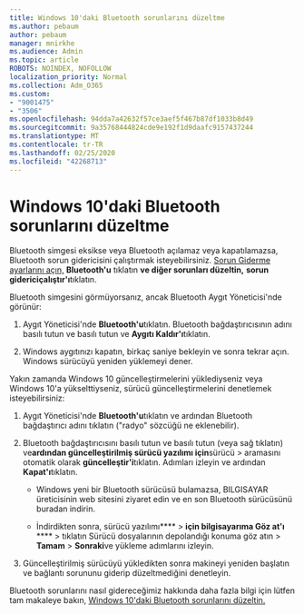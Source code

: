 ```yaml
---
title: Windows 10'daki Bluetooth sorunlarını düzeltme
ms.author: pebaum
author: pebaum
manager: mnirkhe
ms.audience: Admin
ms.topic: article
ROBOTS: NOINDEX, NOFOLLOW
localization_priority: Normal
ms.collection: Adm_O365
ms.custom:
- "9001475"
- "3506"
ms.openlocfilehash: 94dda7a42632f57ce3aef5f467b87df1033b8d49
ms.sourcegitcommit: 9a35768444824cde9e192f1d9daafc9157437244
ms.translationtype: MT
ms.contentlocale: tr-TR
ms.lasthandoff: 02/25/2020
ms.locfileid: "42268713"
---
```

# <a name="fix-bluetooth-problems-in-windows-10"></a>Windows 10'daki Bluetooth sorunlarını düzeltme

Bluetooth simgesi eksikse veya Bluetooth açılamaz veya kapatılamazsa, Bluetooth sorun gidericisini çalıştırmak isteyebilirsiniz. [Sorun Giderme ayarlarını açın,](ms-settings:troubleshoot) **Bluetooth'u** tıklatın **ve diğer sorunları düzeltin,** **sorun gidericiçalıştır'ı**tıklatın.

Bluetooth simgesini görmüyorsanız, ancak Bluetooth Aygıt Yöneticisi'nde görünür:

1. Aygıt Yöneticisi'nde **Bluetooth'u**tıklatın. Bluetooth bağdaştırıcısının adını basılı tutun ve basılı tutun ve **Aygıtı Kaldır'ı**tıklatın.

2. Windows aygıtınızı kapatın, birkaç saniye bekleyin ve sonra tekrar açın. Windows sürücüyü yeniden yüklemeyi dener.

Yakın zamanda Windows 10 güncelleştirmelerini yüklediyseniz veya Windows 10'a yükselttiyseniz, sürücü güncelleştirmelerini denetlemek isteyebilirsiniz:

1. Aygıt Yöneticisi'nde **Bluetooth'u**tıklatın ve ardından Bluetooth bağdaştırıcı adını tıklatın ("radyo" sözcüğü ne eklenebilir).

2. Bluetooth bağdaştırıcısını basılı tutun ve basılı tutun (veya sağ tıklatın) ve**ardından güncelleştirilmiş sürücü yazılımı için**sürücü > aramasını otomatik olarak **güncelleştir'i**tıklatın. Adımları izleyin ve ardından **Kapat'ı**tıklatın.

      - Windows yeni bir Bluetooth sürücüsü bulamazsa, BILGISAYAR üreticisinin web sitesini ziyaret edin ve en son Bluetooth sürücüsünü buradan indirin.

    - İndirdikten sonra, sürücü yazılımı****  > **için bilgisayarıma Göz at'ı** **** > tıklatın Sürücü dosyalarının depolandığı konuma göz atın > **Tamam** > **Sonraki**ve yükleme adımlarını izleyin.

3. Güncelleştirilmiş sürücüyü yükledikten sonra makineyi yeniden başlatın ve bağlantı sorununu giderip düzeltmediğini denetleyin.

Bluetooth sorunlarını nasıl gidereceğimiz hakkında daha fazla bilgi için lütfen tam makaleye bakın, [Windows 10'daki Bluetooth sorunlarını düzeltin.](https://support.microsoft.com/help/14169/windows-10-fix-bluetooth-problems)
